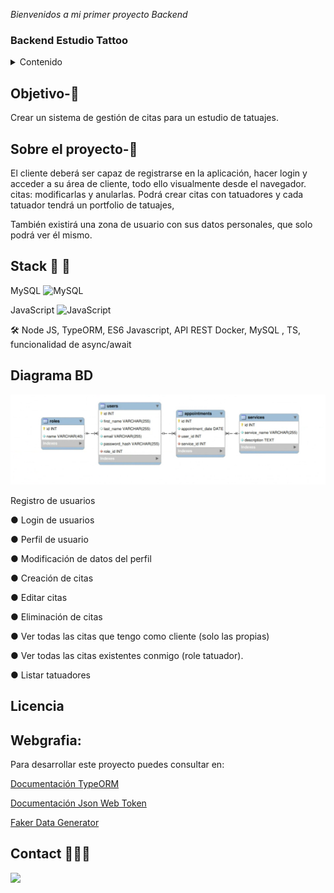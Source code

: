 <em> Bienvenidos a mi primer proyecto Backend </em>

### Backend Estudio Tattoo

<details>
  <summary>Contenido </summary>
  <ol>
  <li><a href="#Objetivo">Objetivo</a></li>

  <li><a href="#sobre-el-proyecto-🔎">Sobre el proyecto</a></li>
  <li><a href="#Stack-🚀">Stack</a></li>
  <li><a href="#Diagrama">Diagrama</a></li>
  <li><a href="#Licencia">Licence</a></li>
  <li><a href="#Webgrafia">Webgrafia</a></li>
  <li><a href="#Contacto">Contact</a></li>
  </ol>
</details>

## Objetivo-🎯

Crear un sistema de gestión de citas para un estudio de tatuajes.

## Sobre el proyecto-🔎

El cliente deberá ser capaz de registrarse en la aplicación, hacer login y acceder a su área de cliente, todo ello visualmente desde el navegador.
citas: modificarlas y anularlas.
Podrá crear citas con tatuadores y cada tatuador tendrá
un portfolio de tatuajes,

También existirá una zona de usuario con sus datos personales, que solo
podrá ver él mismo.

## Stack 🚀 🚀

MySQL ![MySQL](https://img.shields.io/badge/mysql-%2300000f.svg?style=for-the-badge&logo=mysql&logoColor=white)

JavaScript ![JavaScript](https://img.shields.io/badge/javascript-%23323330.svg?style=for-the-badge&logo=javascript&logoColor=%23F7DF1E)

🛠️ Node JS, TypeORM, ES6 Javascript, API REST
Docker, MySQL , TS, funcionalidad de async/await

## Diagrama BD

<img src="./img/Diagrama BD.png" alt="DB" />

Registro de usuarios

● Login de usuarios

● Perfil de usuario

● Modificación de datos del perfil

● Creación de citas

● Editar citas

● Eliminación de citas

● Ver todas las citas que tengo como cliente (solo las propias)

● Ver todas las citas existentes conmigo (role tatuador).

● Listar tatuadores

## Licencia

## Webgrafia:

Para desarrollar este proyecto puedes consultar en:

<a href="https://typeorm.io/" target="_blank"> Documentación TypeORM</a>

<a href="https://jwt.io/" target="_blank"> Documentación Json Web Token</a>

<a href="https://fakerjs.dev/" target="_blank"> Faker Data Generator </a>

## Contact 👩🏽‍💻

<a href="https://www.linkedin.com/in/marissarico" target="_blank"> <img src="https://img.shields.io/badge/-LinkedIn-%230077B5?style=for-the-badge&logo=linkedin&logoColor=white" target="_blank"></a>
